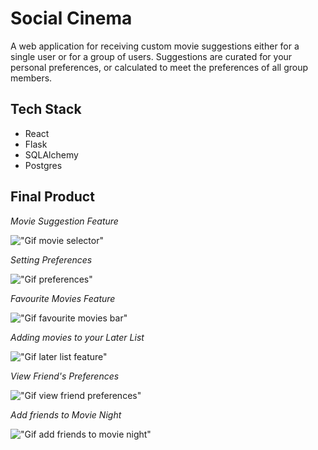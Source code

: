 # **Social Cinema**

A web application for receiving custom movie suggestions either for a single user or for a group of users. Suggestions are curated for your personal preferences, or calculated to meet the preferences of all group members.

## Tech Stack
- React
- Flask
- SQLAlchemy
- Postgres

## Final Product

*Movie Suggestion Feature*

!["Gif movie selector"](https://github.com/emi-hi/SocialCinema/blob/master/screenshots/movie_suggestion.gif?raw=true)

*Setting Preferences*

!["Gif preferences"]()

*Favourite Movies Feature*

!["Gif favourite movies bar"]()

*Adding movies to your Later List*

!["Gif later list feature"]()

*View Friend's Preferences*

!["Gif view friend preferences"]()

*Add friends to Movie Night*

!["Gif add friends to movie night"]()